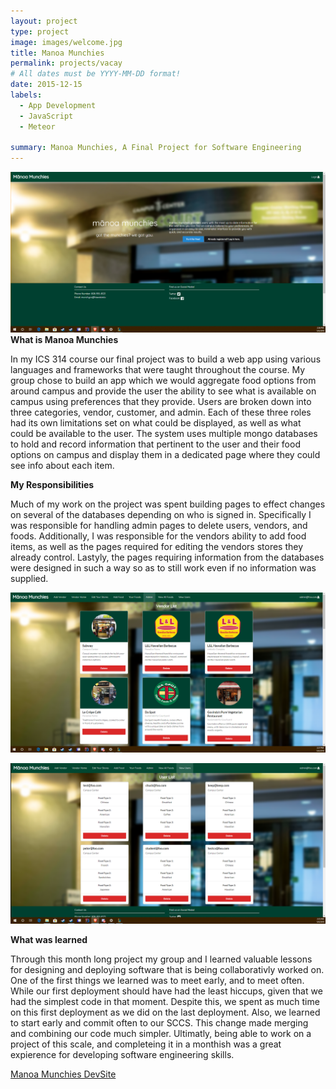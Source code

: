 ```yaml
---
layout: project
type: project
image: images/welcome.jpg
title: Manoa Munchies
permalink: projects/vacay
# All dates must be YYYY-MM-DD format!
date: 2015-12-15
labels:
  - App Development
  - JavaScript
  - Meteor

summary: Manoa Munchies, A Final Project for Software Engineering
---
```


<img class="ui image" src="../images/welcome.png">
<b>What is Manoa Munchies</b>
<p>
  In my ICS 314 course our final project was to build a web app using various languages and frameworks that were taught throughout the course. My group chose to build an app which we would aggregate food options from around campus and provide the user the ability to see what is available on campus using preferences that they provide. Users are broken down into three categories, vendor, customer, and admin. Each of these three roles had its own limitations set on what could be displayed, as well as what could be available to the user. The system uses multiple mongo databases to hold and record information that pertinent to the user and their food options on campus and display them in a dedicated page where they could see info about each item.
</p>

<b>My Responsibilities</b>
<p>
  Much of my work on the project was spent building pages to effect changes on several of the databases depending on who is signed in. Specifically I was responsible for handling admin pages to delete users, vendors, and foods. Additionally, I was responsible for the vendors ability to add food items, as well as the pages required for editing the vendors stores they already control. Lastyly, the pages requiring information from the databases were designed in such a way so as to still work even if no information was supplied.
 </p>
 <p>
 <img class="ui rounded image" src="../images/Admin.png">
  <p></p>
<img class="ui rounded image" src="../images/user.png">
 </p>
 <p></p>
 <b>What was learned</b>
 <p>
  Through this month long project my group and I learned valuable lessons for designing and deploying software that is being collaborativly worked on. One of the first things we learned was to meet early, and to meet often. While our first deployment should have had the least hiccups, given that we had the simplest code in that moment. Despite this, we spent as much time on this first deployment as we did on the last deployment. Also, we learned to start early and commit often to our SCCS. This change made merging and combining our code much simpler. Ultimatly, being able to work on a project of this scale, and completeing it in a monthish was a great expierence for developing software engineering skills.
 </p>
<a href="https://munchyco.github.io">Manoa Munchies DevSite</a>
